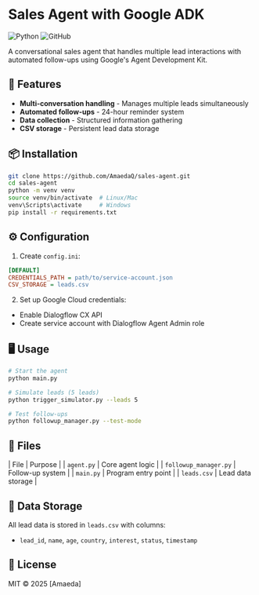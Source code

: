 
# Sales Agent with Google ADK

![Python](https://img.shields.io/badge/python-3.8+-blue.svg)
![GitHub](https://img.shields.io/github/license/AmaedaQ/sales-agent)

A conversational sales agent that handles multiple lead interactions with automated follow-ups using Google's Agent Development Kit.

## 🚀 Features
- **Multi-conversation handling** - Manages multiple leads simultaneously
- **Automated follow-ups** - 24-hour reminder system
- **Data collection** - Structured information gathering
- **CSV storage** - Persistent lead data storage

## 📦 Installation
```bash
git clone https://github.com/AmaedaQ/sales-agent.git
cd sales-agent
python -m venv venv
source venv/bin/activate  # Linux/Mac
venv\Scripts\activate     # Windows
pip install -r requirements.txt
```

## ⚙️ Configuration
1. Create `config.ini`:
```ini
[DEFAULT]
CREDENTIALS_PATH = path/to/service-account.json
CSV_STORAGE = leads.csv
```

2. Set up Google Cloud credentials:
- Enable Dialogflow CX API
- Create service account with Dialogflow Agent Admin role

## 🖥️ Usage
```bash
# Start the agent
python main.py

# Simulate leads (5 leads)
python trigger_simulator.py --leads 5

# Test follow-ups
python followup_manager.py --test-mode
```

## 📂 Files
| File | Purpose |
| `agent.py` | Core agent logic |
| `followup_manager.py` | Follow-up system |
| `main.py` | Program entry point |
| `leads.csv` | Lead data storage |

## 📝 Data Storage
All lead data is stored in `leads.csv` with columns:
- `lead_id`, `name`, `age`, `country`, `interest`, `status`, `timestamp`

## 📜 License
MIT © 2025 [Amaeda]

